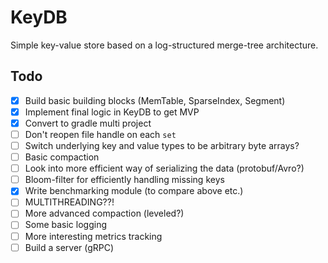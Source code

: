 # KeyDB

Simple key-value store based on a log-structured merge-tree architecture.

## Todo

- [x] Build basic building blocks (MemTable, SparseIndex, Segment)
- [x] Implement final logic in KeyDB to get MVP
- [x] Convert to gradle multi project
- [ ] Don't reopen file handle on each `set`
- [ ] Switch underlying key and value types to be arbitrary byte arrays?
- [ ] Basic compaction
- [ ] Look into more efficient way of serializing the data (protobuf/Avro?)
- [ ] Bloom-filter for efficiently handling missing keys
- [x] Write benchmarking module (to compare above etc.)
- [ ] MULTITHREADING??!
- [ ] More advanced compaction (leveled?)
- [ ] Some basic logging
- [ ] More interesting metrics tracking
- [ ] Build a server (gRPC)

